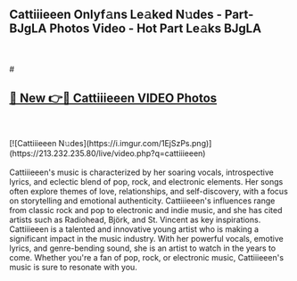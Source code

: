 ## Cattiiieeen Onlyf𝚊ns Le𝚊ked N𝚞des - Part-BJgLA Photos Video - Hot Part Le𝚊ks BJgLA
<br>
<br>
# <h2><a href="https://213.232.235.80/live/video.php?q=cattiiieeen">🔗 New 👉🔴 Cattiiieeen VIDEO Photos</a></h2>
<br>
<br>
[![Cattiiieeen N𝚞des](https://i.imgur.com/1EjSzPs.png)](https://213.232.235.80/live/video.php?q=cattiiieeen)
<br>
<br>
Cattiiieeen's music is characterized by her soaring vocals, introspective lyrics, and eclectic blend of pop, rock, and electronic elements. Her songs often explore themes of love, relationships, and self-discovery, with a focus on storytelling and emotional authenticity. Cattiiieeen's influences range from classic rock and pop to electronic and indie music, and she has cited artists such as Radiohead, Björk, and St. Vincent as key inspirations. Cattiiieeen is a talented and innovative young artist who is making a significant impact in the music industry. With her powerful vocals, emotive lyrics, and genre-bending sound, she is an artist to watch in the years to come. Whether you're a fan of pop, rock, or electronic music, Cattiiieeen's music is sure to resonate with you.
<br>
<br>